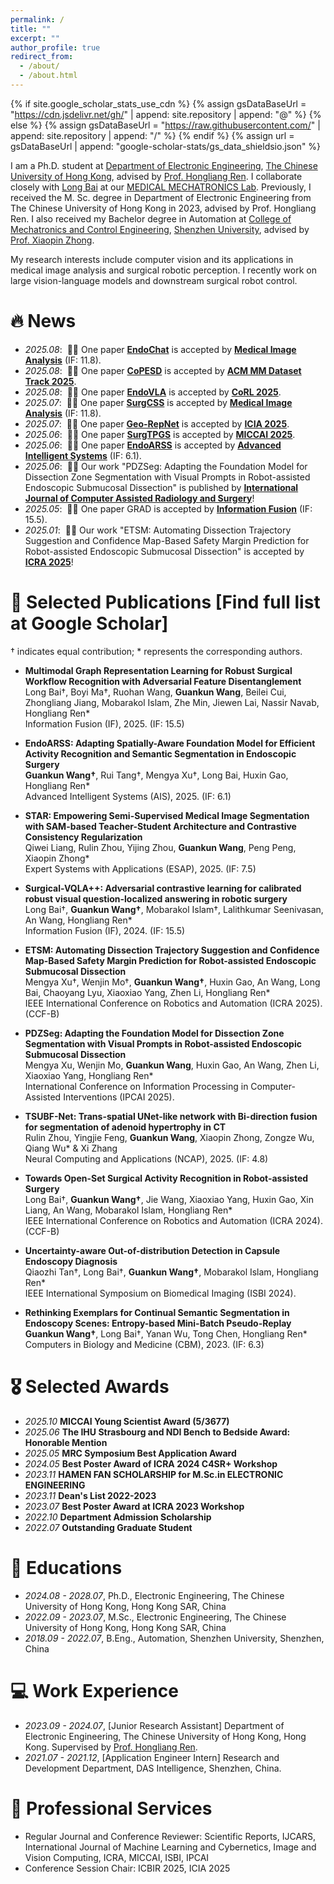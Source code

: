 ```yaml
---
permalink: /
title: ""
excerpt: ""
author_profile: true
redirect_from: 
  - /about/
  - /about.html
---
```

{% if site.google_scholar_stats_use_cdn %}
{% assign gsDataBaseUrl = "https://cdn.jsdelivr.net/gh/" | append: site.repository | append: "@" %}
{% else %}
{% assign gsDataBaseUrl = "https://raw.githubusercontent.com/" | append: site.repository | append: "/" %}
{% endif %}
{% assign url = gsDataBaseUrl | append: "google-scholar-stats/gs_data_shieldsio.json" %}

<span class='anchor' id='about-me'></span>

I am a Ph.D. student at [Department of Electronic Engineering](https://www.ee.cuhk.edu.hk/en-gb/), [The Chinese University of Hong Kong](https://www.cuhk.edu.hk/english/index.html), advised by [Prof. Hongliang Ren](https://www.ee.cuhk.edu.hk/en-gb/people/academic-staff/professors/prof-ren-hongliang). I collaborate closely with [Long Bai](https://longbai-cuhk.github.io/) at our [MEDICAL MECHATRONICS Lab](http://www.labren.org/mm/lab/). Previously, I received the M. Sc. degree in Department of Electronic Engineering from The Chinese University of Hong Kong in 2023, advised by Prof. Hongliang Ren. I also received my Bachelor degree in Automation at [College of Mechatronics and Control Engineering](https://cmce.szu.edu.cn/), [Shenzhen University](https://www.szu.edu.cn/), advised by [Prof. Xiaopin Zhong](https://cmce.szu.edu.cn/info/1686/5238.htm).

My research interests include computer vision and its applications in medical image analysis and surgical robotic perception. I recently work on large vision-language models and downstream surgical robot control.

<!-- <img src="images/my.jpg" alt="sym" width="50%" style="display: block; margin: 0 auto;"> -->


# 🔥 News
- *2025.08*: &nbsp;🎉🎉 One paper [**EndoChat**](https://arxiv.org/pdf/2501.11347) is accepted by [**Medical Image Analysis**](https://www.sciencedirect.com/journal/medical-image-analysis) (IF: 11.8).
- *2025.08*: &nbsp;🎉🎉 One paper [**CoPESD**](https://arxiv.org/pdf/2410.07540?) is accepted by [**ACM MM Dataset Track 2025**](https://acmmm2025.org/).
- *2025.08*: &nbsp;🎉🎉 One paper [**EndoVLA**](https://arxiv.org/pdf/2505.15206) is accepted by [**CoRL 2025**](https://www.corl.org/).
- *2025.07*: &nbsp;🎉🎉 One paper [**SurgCSS**](https://discovery.ucl.ac.uk/id/eprint/10212110/1/Hoque_Rethinking%20data%20imbalance%20in%20class%20incremental%20surgical%20instrument%20segmentation.pdf) is accepted by [**Medical Image Analysis**](https://www.sciencedirect.com/journal/medical-image-analysis) (IF: 11.8).
- *2025.07*: &nbsp;🎉🎉 One paper [**Geo-RepNet**](https://arxiv.org/abs/2507.09294) is accepted by [**ICIA 2025**](https://www.icia2025.org/index.html).
- *2025.06*: &nbsp;🎉🎉 One paper [**SurgTPGS**](https://arxiv.org/abs/2506.23309) is accepted by [**MICCAI 2025**](https://conferences.miccai.org/2025/en/).
- *2025.06*: &nbsp;🎉🎉 One paper [**EndoARSS**](https://www.arxiv.org/abs/2506.06830) is accepted by [**Advanced Intelligent Systems**](https://advanced.onlinelibrary.wiley.com/doi/full/10.1002/aisy.202500288) (IF: 6.1).
- *2025.06*: &nbsp;🎉🎉 Our work "PDZSeg: Adapting the Foundation Model for Dissection Zone Segmentation with Visual Prompts in Robot-assisted Endoscopic Submucosal Dissection" is published by [**International Journal of Computer Assisted Radiology and Surgery**](https://link.springer.com/article/10.1007/s11548-025-03437-7)!
- *2025.05*: &nbsp;🎉🎉 One paper GRAD is accepted by [**Information Fusion**](https://www.sciencedirect.com/journal/information-fusion) (IF: 15.5).
- *2025.01*: &nbsp;🎉🎉 Our work "ETSM: Automating Dissection Trajectory Suggestion and Confidence Map-Based Safety Margin Prediction for Robot-assisted Endoscopic Submucosal Dissection" is accepted by [**ICRA 2025**](https://2025.ieee-icra.org/)!




<span class='anchor' id='publications'></span>
# 📝 Selected Publications [Find full list at Google Scholar]

† indicates equal contribution; * represents the corresponding authors.
- **Multimodal Graph Representation Learning for Robust Surgical Workflow Recognition with Adversarial Feature Disentanglement**<br>
  Long Bai†, Boyi Ma†, Ruohan Wang, **Guankun Wang**, Beilei Cui, Zhongliang Jiang, Mobarakol Islam, Zhe Min, 	Jiewen Lai, Nassir Navab, Hongliang Ren*<br>
  Information Fusion (IF), 2025. (IF: 15.5)

- **EndoARSS: Adapting Spatially-Aware Foundation Model for Efficient Activity Recognition and Semantic Segmentation in Endoscopic Surgery**<br>
  **Guankun Wang†**, Rui Tang†, Mengya Xu†, Long Bai, Huxin Gao, Hongliang Ren*<br>
   Advanced Intelligent Systems (AIS), 2025. (IF: 6.1)

- **STAR: Empowering Semi-Supervised Medical Image Segmentation with SAM-based Teacher-Student Architecture and Contrastive Consistency Regularization**<br>
  Qiwei Liang, Rulin Zhou, Yijing Zhou, **Guankun Wang**, Peng Peng, Xiaopin Zhong*<br>
   Expert Systems with Applications (ESAP), 2025. (IF: 7.5)
  
- **Surgical-VQLA++: Adversarial contrastive learning for calibrated robust visual question-localized answering in robotic surgery**<br>
  Long Bai†, **Guankun Wang†**, Mobarakol Islam†, Lalithkumar Seenivasan, An Wang, Hongliang Ren*<br>
  Information Fusion (IF), 2024. (IF: 15.5)

- **ETSM: Automating Dissection Trajectory Suggestion and Confidence Map-Based Safety Margin Prediction for Robot-assisted Endoscopic Submucosal Dissection**<br>
  Mengya Xu†, Wenjin Mo†, **Guankun Wang†**, Huxin Gao, An Wang, Long Bai, Chaoyang Lyu, Xiaoxiao Yang, Zhen Li, Hongliang Ren*<br>
  IEEE International Conference on Robotics and Automation (ICRA 2025). (CCF-B)

- **PDZSeg: Adapting the Foundation Model for Dissection Zone Segmentation with Visual Prompts in Robot-assisted Endoscopic Submucosal Dissection**<br>
  Mengya Xu, Wenjin Mo, **Guankun Wang**, Huxin Gao, An Wang, Zhen Li, Xiaoxiao Yang, Hongliang Ren*<br>
  International Conference on Information Processing in Computer-Assisted Interventions (IPCAI 2025).

- **TSUBF-Net: Trans-spatial UNet-like network with Bi-direction fusion for segmentation of adenoid hypertrophy in CT**<br>
  Rulin Zhou, Yingjie Feng, **Guankun Wang**, Xiaopin Zhong, Zongze Wu, Qiang Wu* & Xi Zhang <br>
  Neural Computing and Applications (NCAP), 2025. (IF: 4.8)

- **Towards Open-Set Surgical Activity Recognition in Robot-assisted Surgery**<br>
  Long Bai†, **Guankun Wang†**, Jie Wang, Xiaoxiao Yang, Huxin Gao, Xin Liang, An Wang, Mobarakol Islam, 	Hongliang Ren*<br>
  IEEE International Conference on Robotics and Automation (ICRA 2024). (CCF-B)

- **Uncertainty-aware Out-of-distribution Detection in Capsule Endoscopy Diagnosis**<br>
  Qiaozhi Tan†, Long Bai†, **Guankun Wang†**, Mobarakol Islam, Hongliang Ren*<br>
  IEEE International Symposium on Biomedical Imaging (ISBI 2024).

- **Rethinking Exemplars for Continual Semantic Segmentation in Endoscopy Scenes: Entropy-based Mini-Batch Pseudo-Replay**<br>
  **Guankun Wang†**, Long Bai†, Yanan Wu, Tong Chen, Hongliang Ren*<br>
  Computers in Biology and Medicine (CBM), 2023.  (IF: 6.3)


<span class='anchor' id='awards'></span>
# 🎖 Selected Awards
- *2025.10* **MICCAI Young Scientist Award (5/3677)**
- *2025.06* **The IHU Strasbourg and NDI Bench to Bedside Award: Honorable Mention**
- *2025.05* **MRC Symposium Best Application Award**
- *2024.05* **Best Poster Award of ICRA 2024 C4SR+ Workshop**
- *2023.11* **HAMEN FAN SCHOLARSHIP for M.Sc.in ELECTRONIC ENGINEERING**
- *2023.11* **Dean's List 2022-2023**
- *2023.07* **Best Poster Award at ICRA 2023 Workshop**
- *2022.10* **Department Admission Scholarship**
- *2022.07* **Outstanding Graduate Student**

<span class='anchor' id='work'></span>
# 📖 Educations
- *2024.08 - 2028.07*, Ph.D., Electronic Engineering, The Chinese University of Hong Kong, Hong Kong SAR, China
- *2022.09 - 2023.07*, M.Sc., Electronic Engineering, The Chinese University of Hong Kong, Hong Kong SAR, China
- *2018.09 - 2022.07*, B.Eng., Automation, Shenzhen University, Shenzhen, China

<span class='anchor' id='work'></span>
# 💻 Work Experience
- *2023.09 - 2024.07*, [Junior Research Assistant] Department of Electronic Engineering, The Chinese University of Hong Kong, Hong Kong. Supervised by [Prof. Hongliang Ren](https://www.ee.cuhk.edu.hk/en-gb/people/academic-staff/professors/prof-ren-hongliang).
- *2021.07 - 2021.12*, [Application Engineer Intern] Research and Development Department, DAS Intelligence, Shenzhen, China.

<span class='anchor' id='work'></span>
# 💬 Professional Services
- Regular Journal and Conference Reviewer:
  Scientific Reports, IJCARS, International Journal of Machine Learning and Cybernetics, Image and Vision Computing, ICRA, MICCAI, ISBI, IPCAI
- Conference Session Chair:
  ICBIR 2025, ICIA 2025
